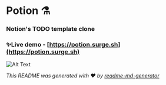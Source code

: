 # Potion ⚗

### Notion's TODO template clone

### ✨Live demo - [https://potion.surge.sh](https://potion.surge.sh)

![Alt Text](Animation-min.gif)

_This README was generated with ❤️ by [readme-md-generator](https://github.com/kefranabg/readme-md-generator)_

